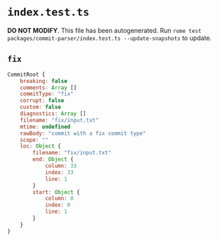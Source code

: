 # `index.test.ts`

**DO NOT MODIFY**. This file has been autogenerated. Run `rome test packages/commit-parser/index.test.ts --update-snapshots` to update.

## `fix`

```javascript
CommitRoot {
	breaking: false
	comments: Array []
	commitType: "fix"
	corrupt: false
	custom: false
	diagnostics: Array []
	filename: "fix/input.txt"
	mtime: undefined
	rawBody: "commit with a fix commit type"
	scope: ""
	loc: Object {
		filename: "fix/input.txt"
		end: Object {
			column: 33
			index: 33
			line: 1
		}
		start: Object {
			column: 0
			index: 0
			line: 1
		}
	}
}
```

